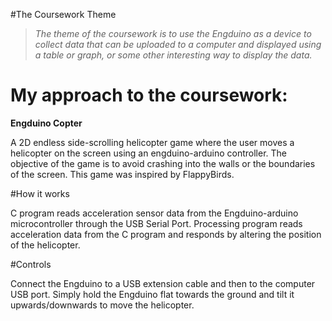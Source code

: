 #The Coursework Theme
> *The theme of the coursework is to use the Engduino as a device to collect data that can be uploaded to a computer and
displayed using a table or graph, or some other interesting way to display the data.*

# My approach to the coursework:
**Engduino Copter**

A 2D endless side-scrolling helicopter game where the user moves a helicopter on the screen using an engduino-arduino controller. The objective of the game is to avoid crashing into the walls or the boundaries of the screen. This game was inspired by FlappyBirds.

#How it works

C program reads acceleration sensor data from the Engduino-arduino microcontroller through the USB Serial Port.
Processing program reads acceleration data from the C program and responds by altering the position of the helicopter.

#Controls

Connect the Engduino to a USB extension cable and then to the computer USB port.
Simply hold the Engduino flat towards the ground and tilt it upwards/downwards to move the helicopter.



